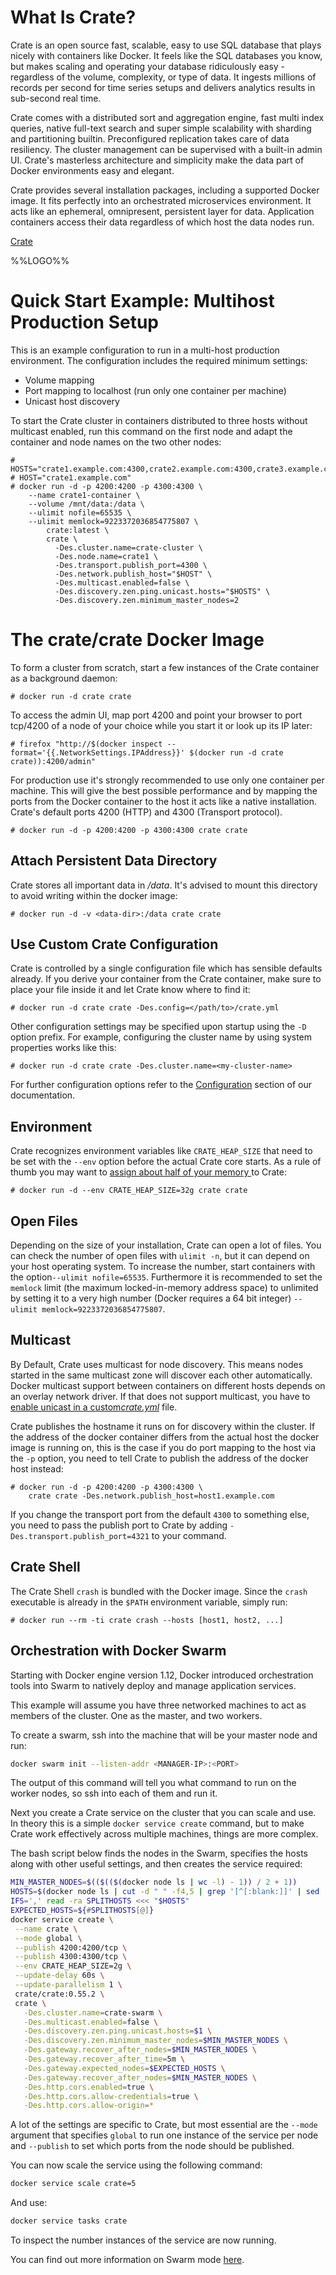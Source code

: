 # What Is Crate?

Crate is an open source fast, scalable, easy to use SQL database that plays nicely with containers like Docker. It feels like the SQL databases you know, but makes scaling and operating your database ridiculously easy - regardless of the volume, complexity, or type of data. It ingests millions of records per second for time series setups and delivers analytics results in sub-second real time.

Crate comes with a distributed sort and aggregation engine, fast multi index queries, native full-text search and super simple scalability with sharding and partitioning builtin. Preconfigured replication takes care of data resiliency. The cluster management can be supervised with a built-in admin UI. Crate's masterless architecture and simplicity make the data part of Docker environments easy and elegant.

Crate provides several installation packages, including a supported Docker image. It fits perfectly into an orchestrated microservices environment. It acts like an ephemeral, omnipresent, persistent layer for data. Application containers access their data regardless of which host the data nodes run.

[Crate](https://crate.io/)

%%LOGO%%

# Quick Start Example: Multihost Production Setup

This is an example configuration to run in a multi-host production environment. The configuration includes the required minimum settings:

-	Volume mapping
-	Port mapping to localhost (run only one container per machine)
-	Unicast host discovery

To start the Crate cluster in containers distributed to three hosts without multicast enabled, run this command on the first node and adapt the container and node names on the two other nodes:

```console
# HOSTS="crate1.example.com:4300,crate2.example.com:4300,crate3.example.com:4300"
# HOST="crate1.example.com"
# docker run -d -p 4200:4200 -p 4300:4300 \
    --name crate1-container \
    --volume /mnt/data:/data \
    --ulimit nofile=65535 \
    --ulimit memlock=9223372036854775807 \
        crate:latest \
        crate \
          -Des.cluster.name=crate-cluster \
          -Des.node.name=crate1 \
          -Des.transport.publish_port=4300 \
          -Des.network.publish_host="$HOST" \
          -Des.multicast.enabled=false \
          -Des.discovery.zen.ping.unicast.hosts="$HOSTS" \
          -Des.discovery.zen.minimum_master_nodes=2
```

# The crate/crate Docker Image

To form a cluster from scratch, start a few instances of the Crate container as a background daemon:

```console
# docker run -d crate crate
```

To access the admin UI, map port 4200 and point your browser to port tcp/4200 of a node of your choice while you start it or look up its IP later:

```console
# firefox "http://$(docker inspect --format='{{.NetworkSettings.IPAddress}}' $(docker run -d crate crate)):4200/admin"
```

For production use it's strongly recommended to use only one container per machine. This will give the best possible performance and by mapping the ports from the Docker container to the host it acts like a native installation. Crate's default ports 4200 (HTTP) and 4300 (Transport protocol).

```console
# docker run -d -p 4200:4200 -p 4300:4300 crate crate
```

## Attach Persistent Data Directory

Crate stores all important data in */data*. It's advised to mount this directory to avoid writing within the docker image:

```console
# docker run -d -v <data-dir>:/data crate crate
```

## Use Custom Crate Configuration

Crate is controlled by a single configuration file which has sensible defaults already. If you derive your container from the Crate container, make sure to place your file inside it and let Crate know where to find it:

```console
# docker run -d crate crate -Des.config=</path/to>/crate.yml
```

Other configuration settings may be specified upon startup using the `-D` option prefix. For example, configuring the cluster name by using system properties works like this:

```console
# docker run -d crate crate -Des.cluster.name=<my-cluster-name>
```

For further configuration options refer to the [Configuration](https://crate.io/docs/stable/configuration.html) section of our documentation.

## Environment

Crate recognizes environment variables like `CRATE_HEAP_SIZE` that need to be set with the `--env` option before the actual Crate core starts. As a rule of thumb you may want to [assign about half of your memory ](https://crate.io/docs/reference/en/latest/configuration.html#crate-heap-size) to Crate:

```console
# docker run -d --env CRATE_HEAP_SIZE=32g crate crate
```

## Open Files

Depending on the size of your installation, Crate can open a lot of files. You can check the number of open files with `ulimit -n`, but it can depend on your host operating system. To increase the number, start containers with the option`--ulimit nofile=65535`. Furthermore it is recommended to set the `memlock` limit (the maximum locked-in-memory address space) to unlimited by setting it to a very high number (Docker requires a 64 bit integer) `--ulimit memlock=9223372036854775807`.

## Multicast

By Default, Crate uses multicast for node discovery. This means nodes started in the same multicast zone will discover each other automatically. Docker multicast support between containers on different hosts depends on an overlay network driver. If that does not support multicast, you have to [enable unicast in a custom*crate.yml*](https://crate.io/docs/reference/best_practice/multi_node_setup.html) file.

Crate publishes the hostname it runs on for discovery within the cluster. If the address of the docker container differs from the actual host the docker image is running on, this is the case if you do port mapping to the host via the `-p` option, you need to tell Crate to publish the address of the docker host instead:

```console
# docker run -d -p 4200:4200 -p 4300:4300 \
    crate crate -Des.network.publish_host=host1.example.com
```

If you change the transport port from the default `4300` to something else, you need to pass the publish port to Crate by adding `-Des.transport.publish_port=4321` to your command.

## Crate Shell

The Crate Shell `crash` is bundled with the Docker image. Since the `crash` executable is already in the `$PATH` environment variable, simply run:

```console
# docker run --rm -ti crate crash --hosts [host1, host2, ...]
```

## Orchestration with Docker Swarm

Starting with Docker engine version 1.12, Docker introduced orchestration tools into Swarm to natively deploy and manage application services.

This example will assume you have three networked machines to act as members of the cluster. One as the master, and two workers.

To create a swarm, ssh into the machine that will be your master node and run:

```bash
docker swarm init --listen-addr <MANAGER-IP>:<PORT>
```

The output of this command will tell you what command to run on the worker nodes, so ssh into each of them and run it.

Next you create a Crate service on the cluster that you can scale and use. In theory this is a simple `docker service create` command, but to make Crate work effectively across multiple machines, things are more complex.

The bash script below finds the nodes in the Swarm, specifies the hosts along with other useful settings, and then creates the service required:

```bash
MIN_MASTER_NODES=$(($(($(docker node ls | wc -l) - 1)) / 2 + 1))
HOSTS=$(docker node ls | cut -d " " -f4,5 | grep '[^[:blank:]]' | sed ':a;N;$!ba;s/\n/:4300,/g' | tr -d ' '):4300
IFS=',' read -ra SPLITHOSTS <<< "$HOSTS"
EXPECTED_HOSTS=${#SPLITHOSTS[@]}
docker service create \
 --name crate \
 --mode global \
 --publish 4200:4200/tcp \
 --publish 4300:4300/tcp \
 --env CRATE_HEAP_SIZE=2g \
 --update-delay 60s \
 --update-parallelism 1 \
 crate/crate:0.55.2 \
 crate \
   -Des.cluster.name=crate-swarm \
   -Des.multicast.enabled=false \
   -Des.discovery.zen.ping.unicast.hosts=$1 \
   -Des.discovery.zen.minimum_master_nodes=$MIN_MASTER_NODES \
   -Des.gateway.recover_after_nodes=$MIN_MASTER_NODES \
   -Des.gateway.recover_after_time=5m \
   -Des.gateway.expected_nodes=$EXPECTED_HOSTS \
   -Des.gateway.recover_after_nodes=$MIN_MASTER_NODES \
   -Des.http.cors.enabled=true \
   -Des.http.cors.allow-credentials=true \
   -Des.http.cors.allow-origin=*
```

A lot of the settings are specific to Crate, but most essential are the `--mode` argument that specifies `global` to run one instance of the service per node and `--publish` to set which ports from the node should be published.

You can now scale the service using the following command:

```bash
docker service scale crate=5
```

And use:

```bash
docker service tasks crate
```

To inspect the number instances of the service are now running.

You can find out more information on Swarm mode [here](https://docs.docker.com/engine/swarm/).
